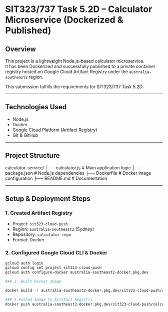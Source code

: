 # SIT323/737 Task 5.2D – Calculator Microservice (Dockerized & Published)

## Overview

This project is a lightweight Node.js-based calculator microservice.  
It has been Dockerized and successfully published to a private container registry hosted on Google Cloud Artifact Registry under the `australia-southeast2` region.

This submission fulfills the requirements for SIT323/737 Task 5.2D.

---

## Technologies Used

- Node.js
- Docker
- Google Cloud Platform (Artifact Registry)
- Git & GitHub

---

## Project Structure

calculator-service/ ├── calculator.js # Main application logic ├── package.json # Node.js dependencies ├── Dockerfile # Docker image configuration ├── README.md # Documentation


---

## Setup & Deployment Steps

### 1. Created Artifact Registry

- Project: `sit323-cloud-push`
- Region: `australia-southeast2` (Sydney)
- Repository: `calculator-repo`
- Format: Docker

### 2. Configured Google Cloud CLI & Docker

```bash
gcloud auth login
gcloud config set project sit323-cloud-push
gcloud auth configure-docker australia-southeast2-docker.pkg.dev

### 3. Built Docker Image

docker build -t australia-southeast2-docker.pkg.dev/sit323-cloud-push/calculator-repo/calculator-service .

### 4.Pushed Image to Artifact Registry
docker push australia-southeast2-docker.pkg.dev/sit323-cloud-push/calculator-repo/calculator-service

